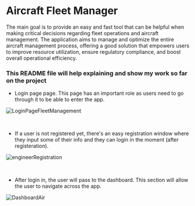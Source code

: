 <h1>Aircraft Fleet Manager</h1>

The main goal is to provide an easy and fast tool that can be helpful when making critical decisions regarding fleet operations and aircraft management. The application aims to manage and optimize the entire aircraft management process, offering a good solution that empowers users to improve resource utilization, ensure regulatory compliance, and boost overall operational efficiency.

<h3><b>This README file will help explaining and show my work so far on the project</b></h3>

- Login page page. This page has an important role as users need to go through it to be able to enter the app.
  
![LoginPageFleetManagement](https://github.com/13xpe/FinalProjectAircraftFleetManager/assets/124820216/e5b80565-1066-4a37-b847-30aa95e108c8)

<br> 

- If a user is not registered yet, there's an easy registration window where they input some of their info and they can login in the moment (after registeration).

![engineerRegistration](https://github.com/13xpe/FinalProjectAircraftFleetManager/assets/124820216/3ab31824-22f2-4b74-b766-20de0065441f)

<br> 

- After login in, the user will pass to the dashboard. This section will allow the user to navigate across the app.

![DashboardAir](https://github.com/13xpe/FinalProjectAircraftFleetManager/assets/124820216/d40b3cbe-0d8d-4626-b749-63e68ff0498b)

<br>





